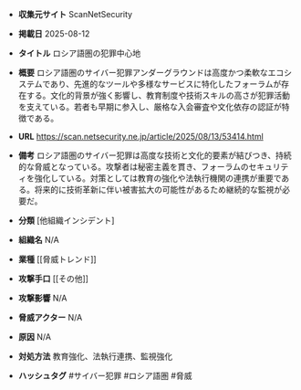 - **収集元サイト**
ScanNetSecurity

- **掲載日**
2025-08-12

- **タイトル**
ロシア語圏の犯罪中心地

- **概要**
ロシア語圏のサイバー犯罪アンダーグラウンドは高度かつ柔軟なエコシステムであり、先進的なツールや多様なサービスに特化したフォーラムが存在する。文化的背景が強く影響し、教育制度や技術スキルの高さが犯罪活動を支えている。若者も早期に参入し、厳格な入会審査や文化依存の認証が特徴である。

- **URL**
https://scan.netsecurity.ne.jp/article/2025/08/13/53414.html

- **備考**
ロシア語圏のサイバー犯罪は高度な技術と文化的要素が結びつき、持続的な脅威となっている。攻撃者は秘密主義を貫き、フォーラムのセキュリティを強化している。対策としては教育の強化や法執行機関の連携が重要である。将来的に技術革新に伴い被害拡大の可能性があるため継続的な監視が必要だ。

- **分類**
[他組織インシデント]

- **組織名**
N/A

- **業種**
[[脅威トレンド]]

- **攻撃手口**
[[その他]]

- **攻撃影響**
N/A

- **脅威アクター**
N/A

- **原因**
N/A

- **対処方法**
教育強化、法執行連携、監視強化

- **ハッシュタグ**
#サイバー犯罪 #ロシア語圏 #脅威
